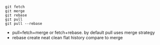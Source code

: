 ```
git fetch
git merge
git rebase
git pull
git pull --rebase
```

* pull=fetch+merge or fetch+rebase. by default pull uses merge strategy
* rebase create neat clean flat history compare to merge